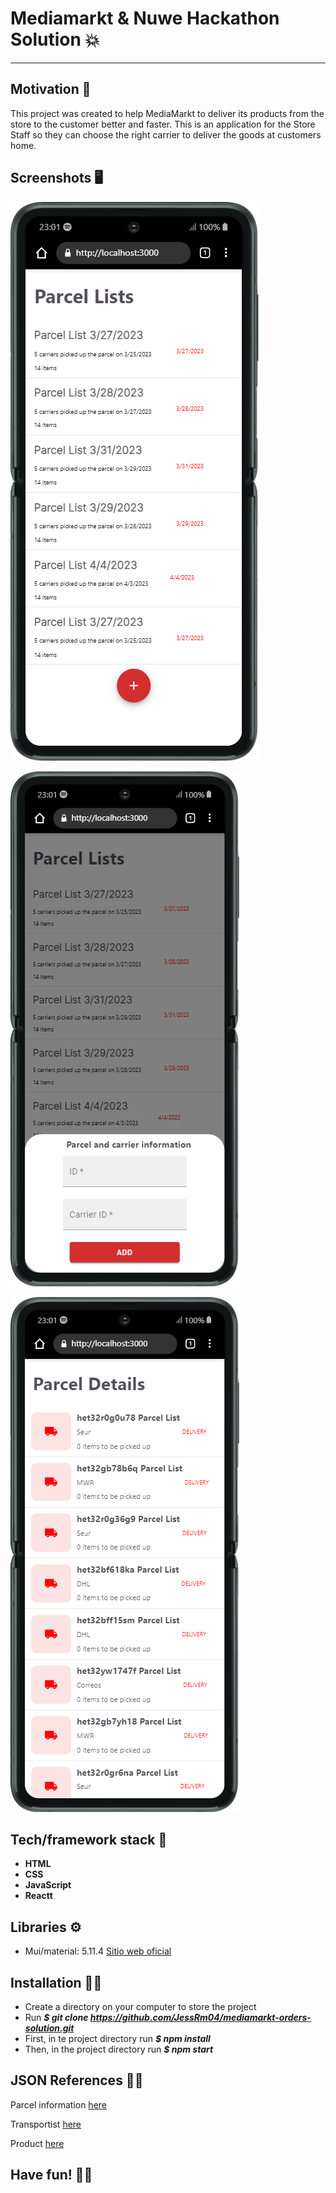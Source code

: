 # Mediamarkt & Nuwe Hackathon Solution :boom:
***
## Motivation :brain:
This project was created to help MediaMarkt to deliver its products from the store to the customer better and faster. This is an application for the Store Staff so they can choose the right carrier to deliver the goods at customers home.


## Screenshots :desktop_computer:
![This is an image](https://github.com/JessRm04/mediamarkt-orders-solution/blob/e866a2be5e0c41beb74ed07d7d000d3fc8ff128f/src/assets/img/mobile1.png)

![This is an image](https://github.com/JessRm04/mediamarkt-orders-solution/blob/e866a2be5e0c41beb74ed07d7d000d3fc8ff128f/src/assets/img/mobile2.png)

![This is an image](https://github.com/JessRm04/mediamarkt-orders-solution/blob/e866a2be5e0c41beb74ed07d7d000d3fc8ff128f/src/assets/img/mobile3.png)


## Tech/framework stack :electric_plug:
* **HTML** 
* **CSS** 
* **JavaScript**
* **Reactt**

## Libraries :gear:
* Mui/material: 5.11.4 [Sitio web oficial](https://mui.com/)

## Installation :mechanic:
* Create a directory on your computer to store the project
* Run ***$ git clone https://github.com/JessRm04/mediamarkt-orders-solution.git***
* First, in te project directory run ***$ npm install***
* Then, in the project directory run ***$ npm start***


## JSON References 👩‍💻
Parcel information [here](https://challenges-asset-files.s3.us-east-2.amazonaws.com/Events/Media+Markt/Challenges/parcels_mm.json) 

Transportist [here](https://challenges-asset-files.s3.us-east-2.amazonaws.com/Events/Media+Markt/Challenges/carriers_mm.json) 

Product [here](https://challenges-asset-files.s3.us-east-2.amazonaws.com/Events/Media+Markt/Challenges/items_mm.json) 


## Have fun! :woman_juggling:

